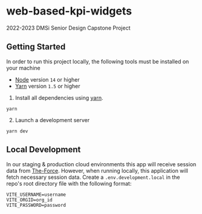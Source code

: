 # web-based-kpi-widgets
2022-2023 DMSi Senior Design Capstone Project

## Getting Started

In order to run this project locally, the following tools must be installed on your machine

- [Node](https://nodejs.org/en/) version `14` or higher
- [Yarn](https://yarnpkg.com/en/) version `1.5` or higher

1. Install all dependencies using [yarn](https://classic.yarnpkg.com/en/).

```shell
yarn
```

2. Launch a development server

```shell
yarn dev
```

## Local Development

In our staging & production cloud environments this app will receive session data from [The-Force](https://github.com/dmsi-io/the-force). However, when running locally, this application will fetch necessary session data.
Create a `.env.development.local` in the repo's root directory file with the following format:

```shell
VITE_USERNAME=username
VITE_ORGID=org_id
VITE_PASSWORD=password
```
